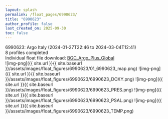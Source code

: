 ```yaml
---
layout: splash
permalink: /float_pages/6990623/
title: "6990623"
author_profile: false
last_created_on: 2025-09-30
toc: false
---
```

 
6990623: Argo Italy (2024-01-27T22:46 to 2024-03-04T12:41)\
8 profiles completed\
Individual float file download: [BGC_Argo_Plus_Global](https://ftp.soest.hawaii.edu/bgc_argo_plus/Individual_Floats/outliers_removed/6990623_Sprof_processed.nc)\
![img-png]({{ site.url }}{{ site.baseurl }}/assets/images/float_figures/6990623/01_6990623_map.png)
![img-png]({{ site.url }}{{ site.baseurl }}/assets/images/float_figures/6990623/6990623_DOXY.png)
![img-png]({{ site.url }}{{ site.baseurl }}/assets/images/float_figures/6990623/6990623_PRES.png)
![img-png]({{ site.url }}{{ site.baseurl }}/assets/images/float_figures/6990623/6990623_PSAL.png)
![img-png]({{ site.url }}{{ site.baseurl }}/assets/images/float_figures/6990623/6990623_TEMP.png)
